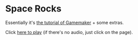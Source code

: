 # Space Rocks

Essentially it's [the tutorial of Gamemaker](https://gamemaker.io/en/tutorials/make-arcade-space-shooter) + some extras.

Click [here to play](https://alros.github.io/game-space-rocks/) (if there's no audio, just click on the page).
